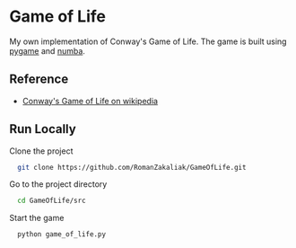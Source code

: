 
# Game of Life

My own implementation of Conway's Game of Life. The game is built using [pygame](https://www.pygame.org) and [numba](https://numba.pydata.org/).



## Reference

 - [ Conway's Game of Life on wikipedia](https://en.wikipedia.org/wiki/Conway%27s_Game_of_Life)



## Run Locally

Clone the project

```bash
  git clone https://github.com/RomanZakaliak/GameOfLife.git
```

Go to the project directory

```bash
  cd GameOfLife/src
```

Start the game

```bash
  python game_of_life.py
```


